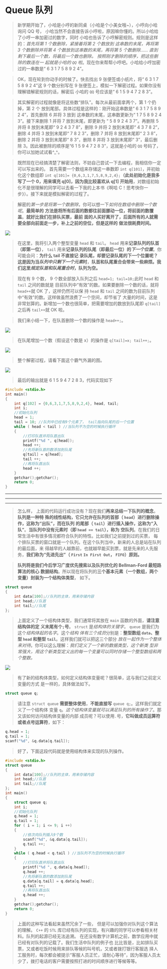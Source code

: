 # Queue 队列

> 新学期开始了，小哈是小哼的新同桌（小哈是个小美女哦~），小哼向小哈询问 QQ 号，
> 小哈当然不会直接告诉小哼啦，原因嘛你懂的。所以小哈给了小哼一串加密过的数字，同时
> 小哈也告诉了小哼解密规则。规则是这样的：*首先将第 1 个数删除，紧接着将第 2 个数放到*
> *这串数的末尾，再将第 3 个数删除并将第 4 个数放到这串数的末尾，再将第 5 个数删除……*
> *直到剩下最后一个数，将最后一个数也删除。* *按照刚才删除的顺序，把这些删除的数连在一*
> *起就是小哈的 `QQ` 啦*。现在你来帮帮小哼吧。小哈给小哼加密过的一串数是“ 6 3 1 7 5 8 9 2 4”。

> OK，现在轮到你动手的时候了。快去找出 9 张便签或小纸片，将“ 6 3 1 7 5 8 9 2 4”这
> 9 个数分别写在 9 张便签上，模拟一下解密过程。如果你没有理解错解密规则的话，解密后
> 小哈的 `QQ` 号应该是“ 6 1 5 9 4 7 2 8 3”。

> 其实解密的过程就像是将这些数“排队”。每次从最前面拿两个，第 1 个扔掉，第 2 个
> 放到尾部。具体过程是这样的：刚开始这串数是“ 6 3 1 7 5 8 9 2 4”，首先删除 6 并将 3 放到
> 这串数的末尾，这串数更新为“ 1 7 5 8 9 2 4 3”。接下来删除 1 并将 7 放到末尾，即更新为
> “ 5 8 9 2 4 3 7”。再删除 5 并将 8 放到末尾即“ 9 2 4 3 7 8”，删除 9 并将 2 放到末尾即“ 4 3 7
> 8 2”，删除 4 并将 3 放到末尾即“ 7 8 2 3”，删除 7 并将 8 放到末尾即“ 2 3 8”，删除 2 并将
> 3 放到末尾即“ 8 3”，删除 8 并将 3 放到末尾即“ 3”，最后删除 3。因此被删除的顺序是“6
> 1 5 9 4 7 2 8 3”，这就是小哈的 `QQ` 号码了，你可以加她试试看^_^。

> 既然现在已经搞清楚了解密法则，不妨自己尝试一下去编程，我相信你一定可以写出来的。
> 首先需要一个数组来存储这一串数即 `int q[101]`，并初始化这个数组即 `int q[101]=
> {0,6,3,1,7,5,8,9,2,4};`**（此处初始化是我多写了一个 0，用来填充 q[0]，因为我比较喜欢从 q[1]**
> **开始用**，对数组初始化不是很理解的同学可以去看一下我的上本书《啊哈 C！思考快你一
> 步》）。接下来就是模拟解密的过程了。

> 解密的*第一步是将第一个数删除*，你可以想一下*如何在数组中删除一个数呢*。**最简单的**
> **方法是将所有后面的数都往前面挪动一位，将前面的数覆盖**。**就好比我们在排队买票，最前**
> **面的人买好离开了，后面所有的人就需要全部向前面走一步，补上之前的空位，但是这样的**
> **做法很耗费时间。**

<img src="https://i.loli.net/2020/04/28/4VXHWOQ3zLBiktc.png" >

> 在这里，我将引入两个整型变量 `head` 和 `tail`。 `head` 用来**记录队列的队首（即第一位）**，
> `tail` 用来**记录队列的队尾（即最后一位）的*下一个位置***。你可能会问：**为什么 tail 不直接记**
> **录队尾，却要记录队尾的下一个位置呢？**这是**因为当*队列中只剩下一个元素*时**，**队首和队尾重合会带来一些麻烦。我们这里*规定队首和队尾重合时*，队列为空。**

> 现在有 9 个数， 9 个数全部放入队列之后 `head=1; tail=10;`此时 `head` 和 `tail` 之间的数就是
> 目前队列中“有效”的数。如果要删除一个数的话，就将 `head++`就 OK 了，这样仍然可以保
> 持 `head` 和 `tail` 之间的数为目前队列中“有效”的数。这样做虽然浪费了一个空间，却节省了
> 大量的时间，这是非常划算的。新增加一个数也很简单，把需要增加的数放到队尾即 `q[tail]`
> 之后再 `tail++`就 OK 啦。

> 我们来小结一下，在队首删除一个数的操作是 `head++;`。

<img src="https://i.loli.net/2020/04/28/bgY72tezroSDvJU.png" >

> 在队尾增加一个数（假设这个数是 x）的操作是 `q[tail]=x; tail++;`。

<img src="https://i.loli.net/2020/04/28/vUNpRxbPYJlu58B.png" >

> 整个解密过程，请看下面这个霸气外漏的图。

<img src="https://i.loli.net/2020/04/28/BqHbaZkrJCAKw61.png" >

> 最后的输出就是 6 1 5 9 4 7 2 8 3，代码实现如下

```c
#include <stdio.h>
int main()
{
	int q[102] = {0,6,3,1,7,5,8,9,2,4}, head, tail;
	int i;
	//初始化队列
	head = 1;
	tail = 10; //队列中已经有9个元素了， tail指向队尾的后一个位置
	while ( head < tail ) //当队列不为空的时候执行循环
	{
		//打印队首并将队首出队
		printf("%d ", q[head]);
		head ++;
		//先将新队首的数添加到队尾
		q[tail] = q[head];
		tail ++;
		//再将队首出队
		head ++;
	}
    getchar();getchar();
	return 0;
}
```

------

------

------

> 怎么样， 上面的代码运行成功没有？现在我们**再来总结一下队列的概念**。**队列是一种特**
> **殊的线性结构，它只允许在队列的首部（ `head`）进行删除操作，这称为“出队”，而在队列**
> **的尾部（ `tail`）进行插入操作，这称为“入队”**。**当队列中没有元素时（即 `head == tail`），称为**
> **空队列**。在我们的日常生活中有很多情况都符合队列的特性。比如我们之前提到过的买票，
> 每个排队买票的窗口就是一个队列。在这个队列当中，新来的人总是站在队列的最后面，来
> 得越早的人越靠前，也就越早能买到票，就是先来的人先服务，**我们称为“先进先出”（ `First`**
> **`In First Out`， `FIFO`）原则。**

> **队列将是我们今后学习广度优先搜索以及队列优化的 Bellman-Ford 最短路算法的核心**
> **数据结构**。所以现在将队列的**三个基本元素（一个数组，两个变量）封装为一个结构体类型**，
> 如下。

```c
struct queue
{
	int data[100];//队列的主体，用来存储内容
	int head;//队首
	int tail;//队尾
};
```

> 上面定义了一个结构体类型，我们通常将其放在 `main` 函数的外面，**请注意结构体的定**
> **义末尾有个`;`号**。 `struct` 是*结构体的关键字*， `queue` 是我们为这个*结构体起的名字*。这个*结构*
> *体有三个成员*分别是：**整型数组 `data`、整型 `head` 和整型 `tail`**。这样我们就可以把这三个部分
> *放在一起作为一个整体来对待*。你可以这么理解：*我们定义了一个新的数据类型，这个新类*
> *型非常强大，用这个新类型定义出的每一个变量可以同时存储一个整型数组和两个整数。*

<img src="https://i.loli.net/2020/04/28/1ojA6Wvmgc75iaT.png" >

> 有了新的结构体类型，如何定义结构体变量呢？很简单，这与我们之前定义变量的方式
> 是一样的，具体做法如下。

```c
struct queue q;
```

> 请注意 `struct queue` **需要整体使用**，**不能直接写** `queue q;`。这样我们就定义了一个结构体
> 变量 `q`。*这个结构体变量就可以满足队列的所有操作了*。那又该如何访问结构体变量的内部
> 成员呢？可以使用`.`号，**它叫做成员运算符或者点号运算符**，如下：

```c
q.head = 1;
q.tail = 1;
scanf("%d", &q.data[q.tail]);
```

> 好了，下面这段代码就是使用结构体来实现的队列操作。

```c
#include <stdio.h>
struct queue
{
	int data[100];//队列的主体，用来存储内容
	int head;//队首
	int tail;//队尾
};
int main()
{
	struct queue q;
	int i;
	//初始化队列
	q.head = 1;
	q.tail = 1;
	for ( i = 1; i <= 9; i ++)
	{
		//依次向队列插入9个数
		scanf("%d", &q.data[q.tail]);
		q.tail ++;
	}
    while ( q.head < q.tail ) //当队列不为空的时候执行循环
	{
		//打印队首并将队首出队
		printf("%d ", q.data[q.head]);
		q.head ++;
		//先将新队首的数添加到队尾
		q.data[q.tail] = q.data[q.head];
		q.tail ++;
		//再将队首出队
		q.head ++;
	}
	getchar();getchar();
	return 0;
}
```

> 上面的这种写法看起来虽然冗余了一些， 但是可以加强你对队列这个算法的理解。 `C++`
> 的 `STL` 库已经有队列的实现，有兴趣的同学可以参看相关材料。队列的起源已经无法追溯。
> 在还没有数字计算机之前，数学应用中就已经有对队列的记载了。我们生活中队列的例子也
> 比比皆是，比如排队买票，又或者吃饭时候用来排队等候的叫号机，又或者拨打银行客服选
> 择人工服务时，每次都会被提示“客服人员正忙，请耐心等待”，因为客服人员太少了，拨打电话的客户需要按照打进的时间顺序进行等候等等。